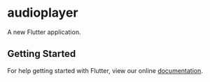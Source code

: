 # audioplayer

A new Flutter application.

## Getting Started

For help getting started with Flutter, view our online
[documentation](https://flutter.io/).
